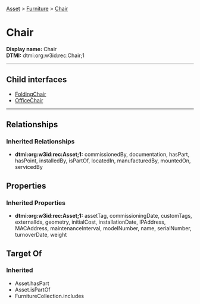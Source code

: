 [Asset](../../Asset.md) > [Furniture](../Furniture.md) > [Chair](.)
# Chair

**Display name:** Chair<br />
**DTMI:** dtmi:org:w3id:rec:Chair;1

---


## Child interfaces
* [FoldingChair](FoldingChair.md)
* [OfficeChair](OfficeChair.md)

---
## Relationships
### Inherited Relationships
* **dtmi:org:w3id:rec:Asset;1:** commissionedBy, documentation, hasPart, hasPoint, installedBy, isPartOf, locatedIn, manufacturedBy, mountedOn, servicedBy
## Properties
### Inherited Properties
* **dtmi:org:w3id:rec:Asset;1:** assetTag, commissioningDate, customTags, externalIds, geometry, initialCost, installationDate, IPAddress, MACAddress, maintenanceInterval, modelNumber, name, serialNumber, turnoverDate, weight
## Target Of
### Inherited
* Asset.hasPart
* Asset.isPartOf
* FurnitureCollection.includes

